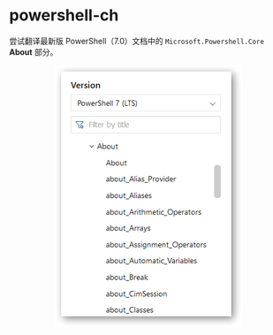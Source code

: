 # powershell-ch
尝试翻译最新版 PowerShell（7.0）文档中的 `Microsoft.Powershell.Core` **About** 部分。
<p align="center"><img src="about-docs.jpg"></p>
